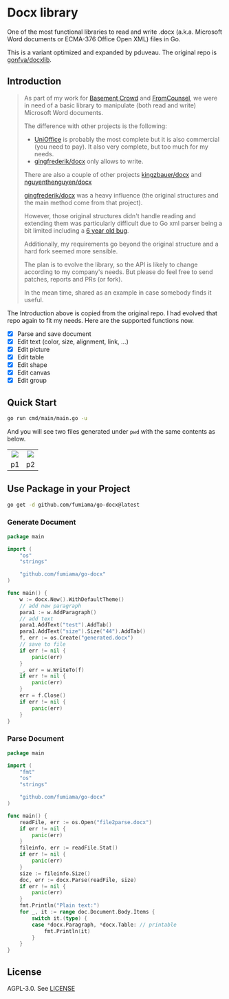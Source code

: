 # Docx library

One of the most functional libraries to read and write .docx (a.k.a. Microsoft Word documents or ECMA-376 Office Open XML) files in Go.

This is a variant optimized and expanded by pduveau. The original repo is [gonfva/docxlib](https://github.com/gonfva/docxlib).

## Introduction

> As part of my work for [Basement Crowd](https://www.basementcrowd.com) and [FromCounsel](https://www.fromcounsel.com), we were in need of a basic library to manipulate (both read and write) Microsoft Word documents.
> 
> The difference with other projects is the following:
> - [UniOffice](https://github.com/unidoc/unioffice) is probably the most complete but it is also commercial (you need to pay). It also very complete, but too much for my needs.
> - [gingfrederik/docx](https://github.com/gingfrederik/docx) only allows to write.
> 
> There are also a couple of other projects [kingzbauer/docx](https://github.com/kingzbauer/docx) and [nguyenthenguyen/docx](https://github.com/nguyenthenguyen/docx)
> 
> [gingfrederik/docx](https://github.com/gingfrederik/docx) was a heavy influence (the original structures and the main method come from that project).
> 
> However, those original structures didn't handle reading and extending them was particularly difficult due to Go xml parser being a bit limited including a [6 year old bug](https://github.com/golang/go/issues/9519).
> 
> Additionally, my requirements go beyond the original structure and a hard fork seemed more sensible.
> 
> The plan is to evolve the library, so the API is likely to change according to my company's needs. But please do feel free to send patches, reports and PRs (or fork).
> 
> In the mean time, shared as an example in case somebody finds it useful.

The Introduction above is copied from the original repo. I had evolved that repo again to fit my needs. Here are the supported functions now.

- [x] Parse and save document
- [x] Edit text (color, size, alignment, link, ...)
- [x] Edit picture
- [x] Edit table
- [x] Edit shape
- [x] Edit canvas
- [x] Edit group

## Quick Start
```bash
go run cmd/main/main.go -u
```
And you will see two files generated under `pwd` with the same contents as below.

<table>
	<tr>
		<td align="center"><img src="https://user-images.githubusercontent.com/41315874/223348099-4a6099d2-0fec-4e13-92a7-152c00bc6f6b.png"></td>
		<td align="center"><img src="https://user-images.githubusercontent.com/41315874/223349486-e78ac0f1-c879-4888-9110-ea4db2590241.png"></td>
	</tr>
	<tr>
		<td align="center">p1</td>
		<td align="center">p2</td>
	</tr>
</table>

## Use Package in your Project
```bash
go get -d github.com/fumiama/go-docx@latest
```
### Generate Document
```go
package main

import (
	"os"
	"strings"

	"github.com/fumiama/go-docx"
)

func main() {
	w := docx.New().WithDefaultTheme()
	// add new paragraph
	para1 := w.AddParagraph()
	// add text
	para1.AddText("test").AddTab()
	para1.AddText("size").Size("44").AddTab()
	f, err := os.Create("generated.docx")
	// save to file
	if err != nil {
		panic(err)
	}
	_, err = w.WriteTo(f)
	if err != nil {
		panic(err)
	}
	err = f.Close()
	if err != nil {
		panic(err)
	}
}
```
### Parse Document
```go
package main

import (
	"fmt"
	"os"
	"strings"

	"github.com/fumiama/go-docx"
)

func main() {
	readFile, err := os.Open("file2parse.docx")
	if err != nil {
		panic(err)
	}
	fileinfo, err := readFile.Stat()
	if err != nil {
		panic(err)
	}
	size := fileinfo.Size()
	doc, err := docx.Parse(readFile, size)
	if err != nil {
		panic(err)
	}
	fmt.Println("Plain text:")
	for _, it := range doc.Document.Body.Items {
		switch it.(type) {
		case *docx.Paragraph, *docx.Table: // printable
			fmt.Println(it)
		}
	}
}
```

## License

AGPL-3.0. See [LICENSE](LICENSE)
